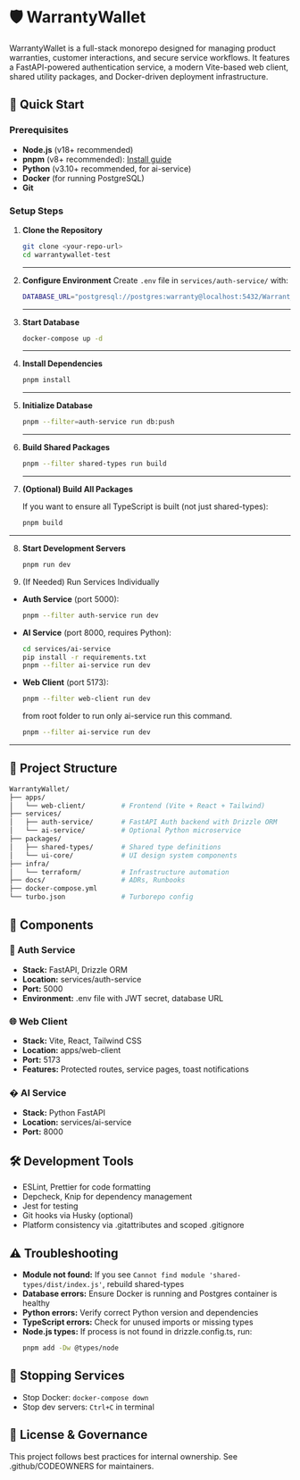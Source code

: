 
# 🛡️ WarrantyWallet

WarrantyWallet is a full-stack monorepo designed for managing product warranties, customer interactions, and secure service workflows. It features a FastAPI-powered authentication service, a modern Vite-based web client, shared utility packages, and Docker-driven deployment infrastructure.

## 🚀 Quick Start

### Prerequisites

- **Node.js** (v18+ recommended)
- **pnpm** (v8+ recommended): [Install guide](https://pnpm.io/installation)
- **Python** (v3.10+ recommended, for ai-service)
- **Docker** (for running PostgreSQL)
- **Git**

### Setup Steps

1. **Clone the Repository**
   ```sh
   git clone <your-repo-url>
   cd warrantywallet-test
   ```
   ---

2. **Configure Environment**
   Create `.env` file in `services/auth-service/` with:
   ```sh
   DATABASE_URL="postgresql://postgres:warranty@localhost:5432/Warrant_wallet_v02"
   ```
   ---

3. **Start Database**
   ```sh
   docker-compose up -d
   ```
   ---

4. **Install Dependencies**
   ```sh
   pnpm install
   ```
   ---

5. **Initialize Database**
   ```sh
   pnpm --filter=auth-service run db:push
   ```
   ---

6. **Build Shared Packages**
   ```sh
   pnpm --filter shared-types run build
   ```
   ---

7. **(Optional) Build All Packages**

   If you want to ensure all TypeScript is built (not just shared-types):

   ```sh
   pnpm build
   ```

---


8. **Start Development Servers**
   ```sh
   pnpm run dev
   ```

9. (If Needed) Run Services Individually

- **Auth Service** (port 5000):
  ```sh
  pnpm --filter auth-service run dev
  ```
- **AI Service** (port 8000, requires Python):
  ```sh
  cd services/ai-service
  pip install -r requirements.txt
  pnpm --filter ai-service run dev
  ```
- **Web Client** (port 5173):
  ```sh
  pnpm --filter web-client run dev
  ```
  from root folder to run only ai-service run this command.
  ```sh
  pnpm --filter ai-service run dev
  ```
---

## 📁 Project Structure
```sh
WarrantyWallet/
├── apps/
│   └── web-client/         # Frontend (Vite + React + Tailwind)
├── services/
│   ├── auth-service/       # FastAPI Auth backend with Drizzle ORM
│   └── ai-service/         # Optional Python microservice
├── packages/
│   ├── shared-types/       # Shared type definitions
│   └── ui-core/            # UI design system components
├── infra/
│   └── terraform/          # Infrastructure automation
├── docs/                   # ADRs, Runbooks
├── docker-compose.yml
└── turbo.json              # Turborepo config
```

## 🔧 Components

### 🔐 Auth Service
- **Stack:** FastAPI, Drizzle ORM
- **Location:** services/auth-service
- **Port:** 5000
- **Environment:** .env file with JWT secret, database URL

### 🌐 Web Client
- **Stack:** Vite, React, Tailwind CSS
- **Location:** apps/web-client
- **Port:** 5173
- **Features:** Protected routes, service pages, toast notifications

### � AI Service
- **Stack:** Python FastAPI
- **Location:** services/ai-service
- **Port:** 8000

## 🛠️ Development Tools
- ESLint, Prettier for code formatting
- Depcheck, Knip for dependency management
- Jest for testing
- Git hooks via Husky (optional)
- Platform consistency via .gitattributes and scoped .gitignore

## ⚠️ Troubleshooting

- **Module not found:** If you see `Cannot find module 'shared-types/dist/index.js'`, rebuild shared-types
- **Database errors:** Ensure Docker is running and Postgres container is healthy
- **Python errors:** Verify correct Python version and dependencies
- **TypeScript errors:** Check for unused imports or missing types
- **Node.js types:** If process is not found in drizzle.config.ts, run:
  ```sh
  pnpm add -Dw @types/node
  ```

## 🛑 Stopping Services
- Stop Docker: `docker-compose down`
- Stop dev servers: `Ctrl+C` in terminal

## 📄 License & Governance
This project follows best practices for internal ownership. See .github/CODEOWNERS for maintainers.
